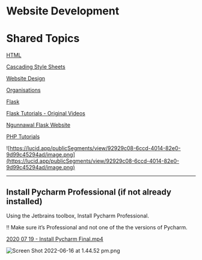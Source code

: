 # Website Development

# Shared Topics

[HTML](Website%20Development%20d1f7f456e5e04ac381dc5df5edfa870d/HTML%208974a0d34d1f4f39bec348dacf36355f.md)

[Cascading Style Sheets](Website%20Development%20d1f7f456e5e04ac381dc5df5edfa870d/Cascading%20Style%20Sheets%2036ae71670c4e4bffb7c8f8ee0d6a4867.md)

[Website Design](Website%20Development%20d1f7f456e5e04ac381dc5df5edfa870d/Website%20Design%202790db4f122d47c89602256002e2757e.md)

[Organisations](Website%20Development%20d1f7f456e5e04ac381dc5df5edfa870d/Organisations%20f24cbc5bd4a540d38b2bc1fa0d6db692.md)

[Flask](Website%20Development%20d1f7f456e5e04ac381dc5df5edfa870d/Flask%20e35db11db6e24ad09f018d9b483232f8.md)

[Flask Tutorials - Original Videos](Website%20Development%20d1f7f456e5e04ac381dc5df5edfa870d/Flask%20Tutorials%20-%20Original%20Videos%20fc47911f93304ba6a954e4488c4f0068.md)

[Ngunnawal Flask Website](Website%20Development%20d1f7f456e5e04ac381dc5df5edfa870d/Ngunnawal%20Flask%20Website%2036e2ac2f8c554fc4af828d938fa659e9.md)

[PHP Tutorials](Website%20Development%20d1f7f456e5e04ac381dc5df5edfa870d/PHP%20Tutorials%20bb5f9ff5cb1a4bebb45e5bcad72c92e9.md)

![https://lucid.app/publicSegments/view/92929c08-6ccd-4014-82e0-9d99c45294ad/image.png](https://lucid.app/publicSegments/view/92929c08-6ccd-4014-82e0-9d99c45294ad/image.png)

---

## Install Pycharm Professional (if not already installed)

Using the Jetbrains toolbox, Install Pycharm Professional. 

<aside>
‼️ Make sure it’s Professional and not one of the the versions of Pycharm.

</aside>

[2020 07 19 - Install Pycharm Final.mp4](https://drive.google.com/file/d/1-2Z0MS-TXCvL807bcc8l4oCGx6GzIKd6/view?usp=drivesdk)

![Screen Shot 2022-06-16 at 1.44.52 pm.png](Website%20Development%20d1f7f456e5e04ac381dc5df5edfa870d/Screen_Shot_2022-06-16_at_1.44.52_pm.png)
